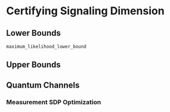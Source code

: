 # Certifying Signaling Dimension

## Lower Bounds

```@docs
maximum_likelihood_lower_bound
```

## Upper Bounds

## Quantum Channels

### Measurement SDP Optimization
